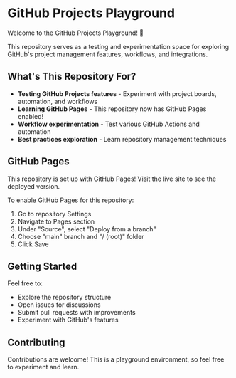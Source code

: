 # GitHub Projects Playground

Welcome to the GitHub Projects Playground! 🚀

This repository serves as a testing and experimentation space for exploring GitHub's project management features, workflows, and integrations.

## What's This Repository For?

- **Testing GitHub Projects features** - Experiment with project boards, automation, and workflows
- **Learning GitHub Pages** - This repository now has GitHub Pages enabled!
- **Workflow experimentation** - Test various GitHub Actions and automation
- **Best practices exploration** - Learn repository management techniques

## GitHub Pages

This repository is set up with GitHub Pages! Visit the live site to see the deployed version.

To enable GitHub Pages for this repository:
1. Go to repository Settings
2. Navigate to Pages section
3. Under "Source", select "Deploy from a branch"
4. Choose "main" branch and "/ (root)" folder
5. Click Save

## Getting Started

Feel free to:
- Explore the repository structure
- Open issues for discussions
- Submit pull requests with improvements
- Experiment with GitHub's features

## Contributing

Contributions are welcome! This is a playground environment, so feel free to experiment and learn.